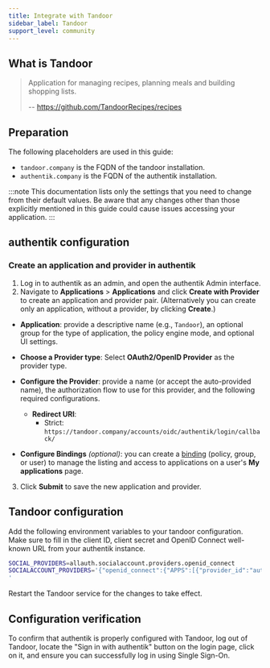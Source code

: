 ```yaml
---
title: Integrate with Tandoor
sidebar_label: Tandoor
support_level: community
---
```


## What is Tandoor

> Application for managing recipes, planning meals and building shopping lists.
>
> -- https://github.com/TandoorRecipes/recipes

## Preparation

The following placeholders are used in this guide:

- `tandoor.company` is the FQDN of the tandoor installation.
- `authentik.company` is the FQDN of the authentik installation.

:::note
This documentation lists only the settings that you need to change from their default values. Be aware that any changes other than those explicitly mentioned in this guide could cause issues accessing your application.
:::

## authentik configuration
### Create an application and provider in authentik

1. Log in to authentik as an admin, and open the authentik Admin interface.
2. Navigate to **Applications** > **Applications** and click **Create with Provider** to create an application and provider pair. (Alternatively you can create only an application, without a provider, by clicking **Create**.)

- **Application**: provide a descriptive name (e.g., `Tandoor`), an optional group for the type of application, the policy engine mode, and optional UI settings.

- **Choose a Provider type**: Select **OAuth2/OpenID Provider** as the provider type.

- **Configure the Provider**: provide a name (or accept the auto-provided name), the authorization flow to use for this provider, and the following required configurations.
    - **Redirect URI**:
        - Strict: `https://tandoor.company/accounts/oidc/authentik/login/callback/`
- **Configure Bindings** _(optional)_: you can create a [binding](/docs/add-secure-apps/flows-stages/bindings/) (policy, group, or user) to manage the listing and access to applications on a user's **My applications** page.

3. Click **Submit** to save the new application and provider.

## Tandoor configuration

Add the following environment variables to your tandoor configuration. Make sure to fill in the client ID, client secret and OpenID Connect well-known URL from your authentik instance.

```sh
SOCIAL_PROVIDERS=allauth.socialaccount.providers.openid_connect
SOCIALACCOUNT_PROVIDERS='{"openid_connect":{"APPS":[{"provider_id":"authentik","name":"authentik","client_id":"<Client ID from authentik>","secret":"<Client Secret from authentik>","settings":{"server_url":"https://authentik.company/application/o/<application slug>/.well-known/openid-configuration"}}]}}
'
```

Restart the Tandoor service for the changes to take effect.

## Configuration verification

To confirm that authentik is properly configured with Tandoor, log out of Tandoor, locate the "Sign in with authentik" button on the login page, click on it, and ensure you can successfully log in using Single Sign-On.

